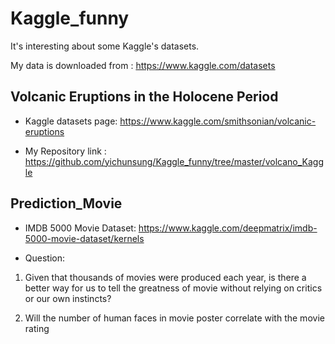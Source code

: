 # Kaggle_funny

It's interesting about some Kaggle's datasets.

My data is downloaded from : 
https://www.kaggle.com/datasets

## Volcanic Eruptions in the Holocene Period

* Kaggle datasets page: https://www.kaggle.com/smithsonian/volcanic-eruptions

* My Repository link : https://github.com/yichunsung/Kaggle_funny/tree/master/volcano_Kaggle


## Prediction_Movie

* IMDB 5000 Movie Dataset: https://www.kaggle.com/deepmatrix/imdb-5000-movie-dataset/kernels

* Question:
1.	Given that thousands of movies were produced each year, is there a better way for us to tell the greatness of movie without relying on critics or our own instincts?

2.	Will the number of human faces in movie poster correlate with the movie rating

